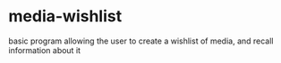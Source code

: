 # media-wishlist
basic program allowing the user to create a wishlist of media, and recall information about it
